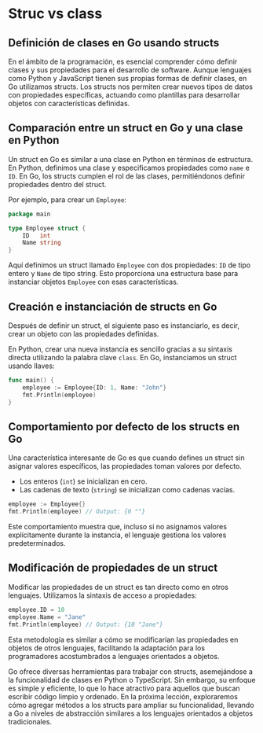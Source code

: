 # Struc vs class

## Definición de clases en Go usando structs

En el ámbito de la programación, es esencial comprender cómo definir clases y sus propiedades para el desarrollo de software. Aunque lenguajes como Python y JavaScript tienen sus propias formas de definir clases, en Go utilizamos structs. Los structs nos permiten crear nuevos tipos de datos con propiedades específicas, actuando como plantillas para desarrollar objetos con características definidas.

## Comparación entre un struct en Go y una clase en Python

Un struct en Go es similar a una clase en Python en términos de estructura. En Python, definimos una clase y especificamos propiedades como `name` e `ID`. En Go, los structs cumplen el rol de las clases, permitiéndonos definir propiedades dentro del struct.

Por ejemplo, para crear un `Employee`:

```go
package main

type Employee struct {
    ID   int
    Name string
}
```

Aquí definimos un struct llamado `Employee` con dos propiedades: `ID` de tipo entero y `Name` de tipo string. Esto proporciona una estructura base para instanciar objetos `Employee` con esas características.

## Creación e instanciación de structs en Go

Después de definir un struct, el siguiente paso es instanciarlo, es decir, crear un objeto con las propiedades definidas.

En Python, crear una nueva instancia es sencillo gracias a su sintaxis directa utilizando la palabra clave `class`. En Go, instanciamos un struct usando llaves:

```go
func main() {
    employee := Employee{ID: 1, Name: "John"}
    fmt.Println(employee)
}
```

## Comportamiento por defecto de los structs en Go

Una característica interesante de Go es que cuando defines un struct sin asignar valores específicos, las propiedades toman valores por defecto.

- Los enteros (`int`) se inicializan en cero.
- Las cadenas de texto (`string`) se inicializan como cadenas vacías.

```go
employee := Employee{}
fmt.Println(employee) // Output: {0 ""}
```

Este comportamiento muestra que, incluso si no asignamos valores explícitamente durante la instancia, el lenguaje gestiona los valores predeterminados.

## Modificación de propiedades de un struct

Modificar las propiedades de un struct es tan directo como en otros lenguajes. Utilizamos la sintaxis de acceso a propiedades:

```go
employee.ID = 10
employee.Name = "Jane"
fmt.Println(employee) // Output: {10 "Jane"}
```

Esta metodología es similar a cómo se modificarían las propiedades en objetos de otros lenguajes, facilitando la adaptación para los programadores acostumbrados a lenguajes orientados a objetos.

Go ofrece diversas herramientas para trabajar con structs, asemejándose a la funcionalidad de clases en Python o TypeScript. Sin embargo, su enfoque es simple y eficiente, lo que lo hace atractivo para aquellos que buscan escribir código limpio y ordenado. En la próxima lección, exploraremos cómo agregar métodos a los structs para ampliar su funcionalidad, llevando a Go a niveles de abstracción similares a los lenguajes orientados a objetos tradicionales.
